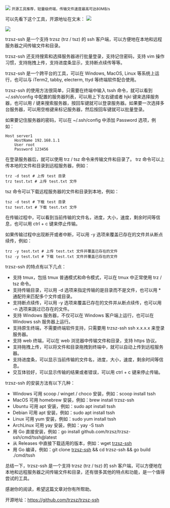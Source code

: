 <img src="https://trzsz.github.io/images/tssh.gif" style="max-width: 70%; height: auto;">
<small>开源工具推荐，轻量级终端，传输文件速度最高可达80MB/s</small>


可以先看下这个工具，开源地址在文末：
![](https://trzsz.github.io/images/tssh.gif)

![](https://trzsz.github.io/images/batch_ssh.gif)

 trzsz-ssh 是一个支持 trzsz (trz / tsz) 的 ssh 客户端，可以方便地在本地和远程服务器之间传输文件和目录。
 
 trzsz-ssh 还支持搜索和选择服务器进行批量登录，支持记住密码，支持 vim 操作习惯，支持拖拽上传，支持进度条显示，支持断点续传等等。
 
 trzsz-ssh 是一个跨平台的工具，可以在 Windows, MacOS, Linux 等系统上运行，也可以与 iTerm2, tabby, electerm, ttyd 等终端软件配合使用。 
 


trzsz-ssh 的使用方法很简单，只需要在终端中输入 tssh 命令，就可以看到 ~/.ssh/config 中配置的服务器列表，可以用上下左右键或者 hjkl 键来选择服务器，也可以用 / 键来搜索服务器，按回车键就可以登录服务器。如果要一次选择多台服务器，可以用空格键来标记服务器，然后按回车键就可以批量登录。

如果要记住服务器的密码，可以在 ~/.ssh/config 中添加 Password 选项，例如：

```
Host server1
    HostName 192.168.1.1
    User root
    Password 123456
```

在登录服务器后，就可以使用 trz / tsz 命令来传输文件和目录了。 trz 命令可以上传本地的文件和目录到远程服务器，例如：

```
trz -d test # 上传 test 目录
trz test.txt # 上传 test.txt 文件
```

tsz 命令可以下载远程服务器的文件和目录到本地，例如：

```
tsz -d test # 下载 test 目录
tsz test.txt # 下载 test.txt 文件
```

在传输过程中，可以看到当前传输的文件名，进度，大小，速度，剩余时间等信息，也可以用 ctrl + c 键来停止传输。

如果传输过程中出现断开或者中断，可以用 -y 选项来覆盖已存在的文件并从断点续传，例如：

```
trz -y test.txt # 上传 test.txt 文件并覆盖已存在的文件
tsz -y test.txt # 下载 test.txt 文件并覆盖已存在的文件
```

trzsz-ssh 的特点有以下几点：

- 支持 tmux，包括 tmux 普通模式和命令模式，可以在 tmux 中正常使用 trz / tsz 命令。
- 支持传输目录，可以用 -d 选项来指定传输的是目录而不是文件，也可以用 * 通配符来匹配多个文件或目录。
- 支持断点续传，可以用 -y 选项来覆盖已存在的文件并从断点续传，也可以用 -n 选项来跳过已存在的文件。
- 支持 Windows 服务器，不仅可以在 Windows 客户端上运行，也可以在 Windows ssh 服务器上运行。
- 支持原生终端，不需要终端软件支持，只需要用 trzsz-ssh ssh x.x.x.x 来登录服务器。
- 支持 web 终端，可以在 web 浏览器中传输文件和目录，支持 https 协议。
- 支持拖拽上传，可以将文件和目录拖拽到终端中，就可以自动上传到远程服务器。
- 支持进度条，可以显示当前传输的文件名，进度，大小，速度，剩余时间等信息。
- 交互体验好，可以显示传输的结果或者错误，可以用 ctrl + c 键来停止传输。

trzsz-ssh 的安装方法有以下几种：

- Windows 可用 scoop / winget / choco 安装，例如：scoop install tssh
- MacOS 可用 homebrew 安装，例如：brew install trzsz-ssh
- Ubuntu 可用 apt 安装，例如：sudo apt install tssh
- Debian 可用 apt 安装，例如：sudo apt install tssh
- Linux 可用 yum 安装，例如：sudo yum install tssh
- ArchLinux 可用 yay 安装，例如：yay -S tssh
- 用 Go 直接安装，例如：go install github.com/trzsz/trzsz-ssh/cmd/tssh@latest
- 从 Releases 中直接下载适用的版本，例如：wget [trzsz-ssh](^5^)
- 用 Go 编译，例如：git clone [trzsz-ssh](^15^) && cd trzsz-ssh && go build ./cmd/tssh

总结一下，trzsz-ssh 是一个支持 trzsz (trz / tsz) 的 ssh 客户端，可以方便地在本地和远程服务器之间传输文件和目录，还有很多其他的特点和功能，是一个值得尝试的工具。

感谢你的阅读，希望这篇文章对你有所帮助。


开源地址：https://github.com/trzsz/trzsz-ssh